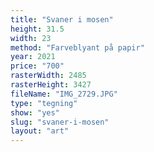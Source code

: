 ```yaml
---
title: "Svaner i mosen"
height: 31.5
width: 23
method: "Farveblyant på papir"
year: 2021
price: "700"
rasterWidth: 2485
rasterHeight: 3427
fileName: "IMG_2729.JPG"
type: "tegning"
show: "yes"
slug: "svaner-i-mosen"
layout: "art"
---
```

